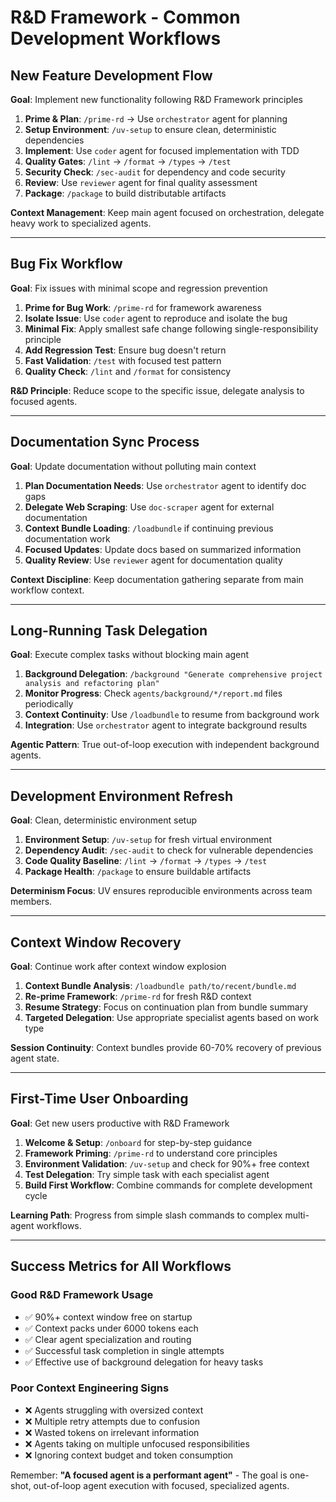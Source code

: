 # R&D Framework - Common Development Workflows

## New Feature Development Flow
**Goal**: Implement new functionality following R&D Framework principles

1. **Prime & Plan**: `/prime-rd` → Use `orchestrator` agent for planning
2. **Setup Environment**: `/uv-setup` to ensure clean, deterministic dependencies
3. **Implement**: Use `coder` agent for focused implementation with TDD
4. **Quality Gates**: `/lint` → `/format` → `/types` → `/test`
5. **Security Check**: `/sec-audit` for dependency and code security
6. **Review**: Use `reviewer` agent for final quality assessment
7. **Package**: `/package` to build distributable artifacts

**Context Management**: Keep main agent focused on orchestration, delegate heavy work to specialized agents.

---

## Bug Fix Workflow  
**Goal**: Fix issues with minimal scope and regression prevention

1. **Prime for Bug Work**: `/prime-rd` for framework awareness
2. **Isolate Issue**: Use `coder` agent to reproduce and isolate the bug
3. **Minimal Fix**: Apply smallest safe change following single-responsibility principle
4. **Add Regression Test**: Ensure bug doesn't return
5. **Fast Validation**: `/test` with focused test pattern
6. **Quality Check**: `/lint` and `/format` for consistency

**R&D Principle**: Reduce scope to the specific issue, delegate analysis to focused agents.

---

## Documentation Sync Process
**Goal**: Update documentation without polluting main context

1. **Plan Documentation Needs**: Use `orchestrator` agent to identify doc gaps
2. **Delegate Web Scraping**: Use `doc-scraper` agent for external documentation
3. **Context Bundle Loading**: `/loadbundle` if continuing previous documentation work
4. **Focused Updates**: Update docs based on summarized information
5. **Quality Review**: Use `reviewer` agent for documentation quality

**Context Discipline**: Keep documentation gathering separate from main workflow context.

---

## Long-Running Task Delegation
**Goal**: Execute complex tasks without blocking main agent

1. **Background Delegation**: `/background "Generate comprehensive project analysis and refactoring plan"`
2. **Monitor Progress**: Check `agents/background/*/report.md` files periodically  
3. **Context Continuity**: Use `/loadbundle` to resume from background work
4. **Integration**: Use `orchestrator` agent to integrate background results

**Agentic Pattern**: True out-of-loop execution with independent background agents.

---

## Development Environment Refresh
**Goal**: Clean, deterministic environment setup

1. **Environment Setup**: `/uv-setup` for fresh virtual environment
2. **Dependency Audit**: `/sec-audit` to check for vulnerable dependencies
3. **Code Quality Baseline**: `/lint` → `/format` → `/types` → `/test`
4. **Package Health**: `/package` to ensure buildable artifacts

**Determinism Focus**: UV ensures reproducible environments across team members.

---

## Context Window Recovery
**Goal**: Continue work after context window explosion

1. **Context Bundle Analysis**: `/loadbundle path/to/recent/bundle.md`
2. **Re-prime Framework**: `/prime-rd` for fresh R&D context
3. **Resume Strategy**: Focus on continuation plan from bundle summary
4. **Targeted Delegation**: Use appropriate specialist agents based on work type

**Session Continuity**: Context bundles provide 60-70% recovery of previous agent state.

---

## First-Time User Onboarding
**Goal**: Get new users productive with R&D Framework

1. **Welcome & Setup**: `/onboard` for step-by-step guidance
2. **Framework Priming**: `/prime-rd` to understand core principles  
3. **Environment Validation**: `/uv-setup` and check for 90%+ free context
4. **Test Delegation**: Try simple task with each specialist agent
5. **Build First Workflow**: Combine commands for complete development cycle

**Learning Path**: Progress from simple slash commands to complex multi-agent workflows.

---

## Success Metrics for All Workflows

### Good R&D Framework Usage
- ✅ 90%+ context window free on startup
- ✅ Context packs under 6000 tokens each  
- ✅ Clear agent specialization and routing
- ✅ Successful task completion in single attempts
- ✅ Effective use of background delegation for heavy tasks

### Poor Context Engineering Signs
- ❌ Agents struggling with oversized context
- ❌ Multiple retry attempts due to confusion  
- ❌ Wasted tokens on irrelevant information
- ❌ Agents taking on multiple unfocused responsibilities
- ❌ Ignoring context budget and token consumption

Remember: **"A focused agent is a performant agent"** - The goal is one-shot, out-of-loop agent execution with focused, specialized agents.